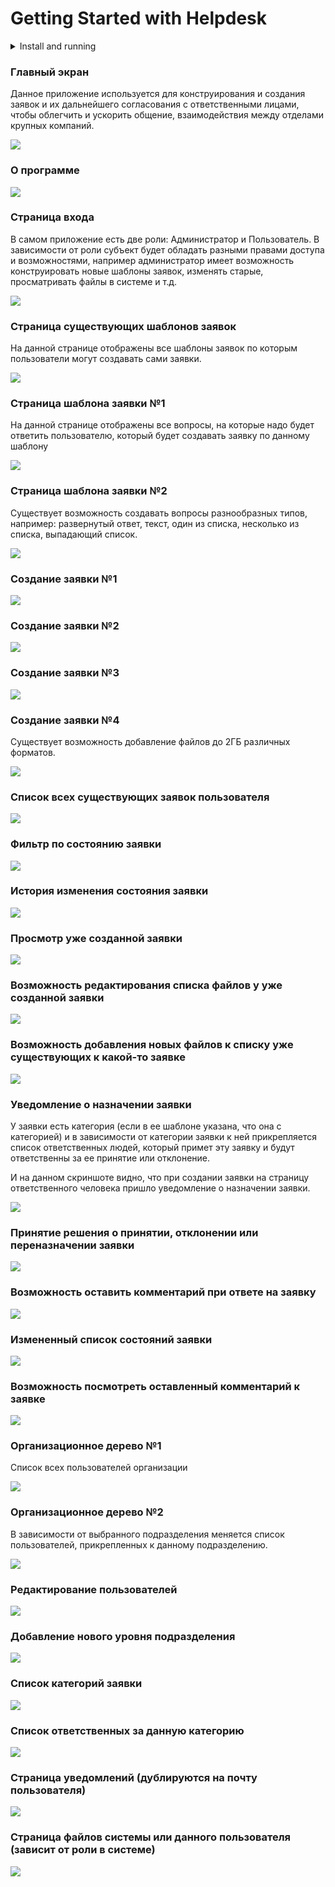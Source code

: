 # Getting Started with Helpdesk
<details>
<summary>Install and running</summary>

1) Open project folder with VSCODE (or WebStorm)

2) Install dependencies

        npm install (yarn install)

3) Test web app

        npm run start

4) Open with browser web app

        http://localhost:3000/

</details>

### Главный экран

Данное приложение используется для конструирования и создания заявок и их дальнейшего согласования с ответственными лицами, чтобы облегчить и ускорить общение, взаимодействия между отделами крупных компаний.

![](.assets/screens/screen-1.png)

### О программе

![](.assets/screens/screen-2.png)

### Страница входа

В самом приложение есть две роли: Администратор и Пользователь. В зависимости от роли субъект будет обладать разными правами доступа и возможностями, например администратор имеет возможность конструировать новые шаблоны заявок, изменять старые, просматривать файлы в системе и т.д.

![](.assets/screens/screen-3.png)

### Страница существующих шаблонов заявок

На данной странице отображены все шаблоны заявок по которым пользователи могут создавать сами заявки.

![](.assets/screens/screen-4.png)

### Страница шаблона заявки №1

На данной странице отображены все вопросы, на которые надо будет ответить пользователю, который будет создавать заявку по данному шаблону

![](.assets/screens/screen-5.png)

### Страница шаблона заявки №2

Существует возможность создавать вопросы разнообразных типов, например: развернутый ответ, текст, один из списка, несколько из списка, выпадающий список.

![](.assets/screens/screen-6.png)

### Создание заявки №1

![](.assets/screens/screen-7.png)

### Создание заявки №2

![](.assets/screens/screen-8.png)

### Создание заявки №3

![](.assets/screens/screen-9.png)

### Создание заявки №4

Существует возможность добавление файлов до 2ГБ различных форматов.

![](.assets/screens/screen-10.png)

### Список всех существующих заявок пользователя

![](.assets/screens/screen-11.png)

### Фильтр по состоянию заявки

![](.assets/screens/screen-12.png)

### История изменения состояния заявки

![](.assets/screens/screen-13.png)

### Просмотр уже созданной заявки

![](.assets/screens/screen-14.png)

### Возможность редактирования списка файлов у уже созданной заявки

![](.assets/screens/screen-15.png)

### Возможность добавления новых файлов к списку уже существующих к какой-то заявке

![](.assets/screens/screen-16.png)

### Уведомление о назначении заявки

У заявки есть категория (если в ее шаблоне указана, что она с категорией) и в зависимости от категории заявки к ней прикрепляется список ответственных людей, который примет эту заявку и будут ответственны за ее принятие или отклонение. 

И на данном скриншоте видно, что при создании заявки на страницу ответственного человека пришло уведомление о назначении заявки.

![](.assets/screens/screen-17.png)

### Принятие решения о принятии, отклонении или переназначении заявки

![](.assets/screens/screen-18.png)

### Возможность оставить комментарий при ответе на заявку

![](.assets/screens/screen-19.png)

### Измененный список состояний заявки

![](.assets/screens/screen-20.png)

### Возможность посмотреть оставленный комментарий к заявке

![](.assets/screens/screen-21.png)

### Организационное дерево №1

Список всех пользователей организации

![](.assets/screens/screen-22.png)

### Организационное дерево №2

В зависимости от выбранного подразделения меняется список пользователей, прикрепленных к данному подразделению. 

![](.assets/screens/screen-23.png)

### Редактирование пользователей

![](.assets/screens/screen-24.png)

### Добавление нового уровня подразделения

![](.assets/screens/screen-25.png)

### Список категорий заявки

![](.assets/screens/screen-26.png)

### Список ответственных за данную категорию

![](.assets/screens/screen-27.png)

### Страница уведомлений (дублируются на почту пользователя)

![](.assets/screens/screen-28.png)

### Страница файлов системы или данного пользователя (зависит от роли в системе)

![](.assets/screens/screen-29.png)